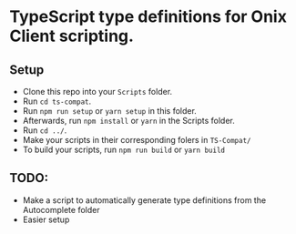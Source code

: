 # TypeScript type definitions for Onix Client scripting.

## Setup
- Clone this repo into your `Scripts` folder.
- Run `cd ts-compat`.
- Run `npm run setup` or `yarn setup` in this folder.
- Afterwards, run `npm install` or `yarn` in the Scripts folder.
- Run `cd ../`.
- Make your scripts in their corresponding folers in `TS-Compat/`
- To build your scripts, run `npm run build` or `yarn build`

## TODO:
- Make a script to automatically generate type definitions from the Autocomplete folder
- Easier setup
